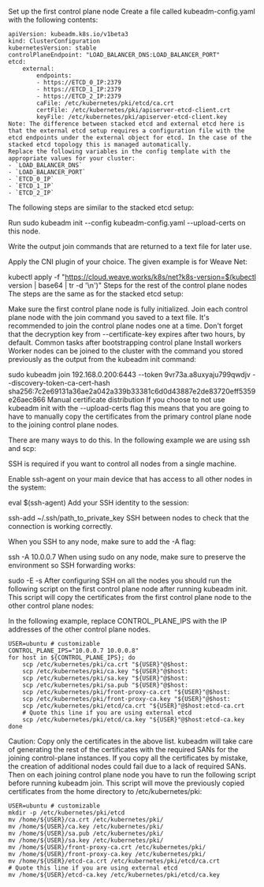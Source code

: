 Set up the first control plane node
Create a file called kubeadm-config.yaml with the following contents:
```
apiVersion: kubeadm.k8s.io/v1beta3
kind: ClusterConfiguration
kubernetesVersion: stable
controlPlaneEndpoint: "LOAD_BALANCER_DNS:LOAD_BALANCER_PORT"
etcd:
    external:
        endpoints:
        - https://ETCD_0_IP:2379
        - https://ETCD_1_IP:2379
        - https://ETCD_2_IP:2379
        caFile: /etc/kubernetes/pki/etcd/ca.crt
        certFile: /etc/kubernetes/pki/apiserver-etcd-client.crt
        keyFile: /etc/kubernetes/pki/apiserver-etcd-client.key
Note: The difference between stacked etcd and external etcd here is that the external etcd setup requires a configuration file with the etcd endpoints under the external object for etcd. In the case of the stacked etcd topology this is managed automatically.
Replace the following variables in the config template with the appropriate values for your cluster:
- `LOAD_BALANCER_DNS`
- `LOAD_BALANCER_PORT`
- `ETCD_0_IP`
- `ETCD_1_IP`
- `ETCD_2_IP`

```

The following steps are similar to the stacked etcd setup:

Run sudo kubeadm init --config kubeadm-config.yaml --upload-certs on this node.

Write the output join commands that are returned to a text file for later use.

Apply the CNI plugin of your choice. The given example is for Weave Net:

kubectl apply -f "https://cloud.weave.works/k8s/net?k8s-version=$(kubectl version | base64 | tr -d '\n')"
Steps for the rest of the control plane nodes
The steps are the same as for the stacked etcd setup:

Make sure the first control plane node is fully initialized.
Join each control plane node with the join command you saved to a text file. It's recommended to join the control plane nodes one at a time.
Don't forget that the decryption key from --certificate-key expires after two hours, by default.
Common tasks after bootstrapping control plane
Install workers
Worker nodes can be joined to the cluster with the command you stored previously as the output from the kubeadm init command:

sudo kubeadm join 192.168.0.200:6443 --token 9vr73a.a8uxyaju799qwdjv --discovery-token-ca-cert-hash sha256:7c2e69131a36ae2a042a339b33381c6d0d43887e2de83720eff5359e26aec866
Manual certificate distribution
If you choose to not use kubeadm init with the --upload-certs flag this means that you are going to have to manually copy the certificates from the primary control plane node to the joining control plane nodes.

There are many ways to do this. In the following example we are using ssh and scp:

SSH is required if you want to control all nodes from a single machine.

Enable ssh-agent on your main device that has access to all other nodes in the system:

eval $(ssh-agent)
Add your SSH identity to the session:

ssh-add ~/.ssh/path_to_private_key
SSH between nodes to check that the connection is working correctly.

When you SSH to any node, make sure to add the -A flag:

ssh -A 10.0.0.7
When using sudo on any node, make sure to preserve the environment so SSH forwarding works:

sudo -E -s
After configuring SSH on all the nodes you should run the following script on the first control plane node after running kubeadm init. This script will copy the certificates from the first control plane node to the other control plane nodes:

In the following example, replace CONTROL_PLANE_IPS with the IP addresses of the other control plane nodes.
```
USER=ubuntu # customizable
CONTROL_PLANE_IPS="10.0.0.7 10.0.0.8"
for host in ${CONTROL_PLANE_IPS}; do
    scp /etc/kubernetes/pki/ca.crt "${USER}"@$host:
    scp /etc/kubernetes/pki/ca.key "${USER}"@$host:
    scp /etc/kubernetes/pki/sa.key "${USER}"@$host:
    scp /etc/kubernetes/pki/sa.pub "${USER}"@$host:
    scp /etc/kubernetes/pki/front-proxy-ca.crt "${USER}"@$host:
    scp /etc/kubernetes/pki/front-proxy-ca.key "${USER}"@$host:
    scp /etc/kubernetes/pki/etcd/ca.crt "${USER}"@$host:etcd-ca.crt
    # Quote this line if you are using external etcd
    scp /etc/kubernetes/pki/etcd/ca.key "${USER}"@$host:etcd-ca.key
done
```
Caution: Copy only the certificates in the above list. kubeadm will take care of generating the rest of the certificates with the required SANs for the joining control-plane instances. If you copy all the certificates by mistake, the creation of additional nodes could fail due to a lack of required SANs.
Then on each joining control plane node you have to run the following script before running kubeadm join. This script will move the previously copied certificates from the home directory to /etc/kubernetes/pki:

```
USER=ubuntu # customizable
mkdir -p /etc/kubernetes/pki/etcd
mv /home/${USER}/ca.crt /etc/kubernetes/pki/
mv /home/${USER}/ca.key /etc/kubernetes/pki/
mv /home/${USER}/sa.pub /etc/kubernetes/pki/
mv /home/${USER}/sa.key /etc/kubernetes/pki/
mv /home/${USER}/front-proxy-ca.crt /etc/kubernetes/pki/
mv /home/${USER}/front-proxy-ca.key /etc/kubernetes/pki/
mv /home/${USER}/etcd-ca.crt /etc/kubernetes/pki/etcd/ca.crt
# Quote this line if you are using external etcd
mv /home/${USER}/etcd-ca.key /etc/kubernetes/pki/etcd/ca.key
```
